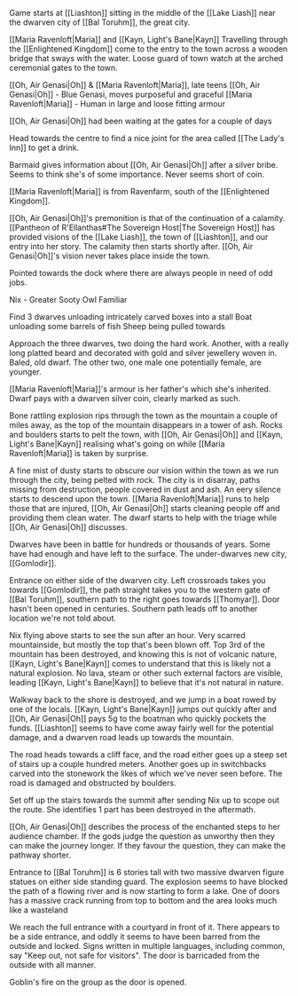 Game starts at [[Liashton]] sitting in the middle of the [[Lake Liash]] near the dwarven city of [[Bal Toruhm]], the great city.

[[Maria Ravenloft|Maria]] and [[Kayn, Light's Bane|Kayn]] Travelling through the [[Enlightened Kingdom]] come to the entry to the town across a wooden bridge that sways with the water. Loose guard of town watch at the arched ceremonial gates to the town.

[[Oh, Air Genasi|Oh]] & [[Maria Ravenloft|Maria]], late teens
[[Oh, Air Genasi|Oh]] - Blue Genasi, moves purposeful and graceful
[[Maria Ravenloft|Maria]] - Human in large and loose fitting armour

[[Oh, Air Genasi|Oh]] had been waiting at the gates for a couple of days

Head towards the centre to find a nice joint for the area called [[The Lady's Inn]] to get a drink. 

Barmaid gives information about [[Oh, Air Genasi|Oh]] after a silver bribe. Seems to think she's of some importance. Never seems short of coin.

[[Maria Ravenloft|Maria]] is from Ravenfarm, south of the [[Enlightened Kingdom]].

[[Oh, Air Genasi|Oh]]'s premonition is that of the continuation of a calamity. [[Pantheon of R'Ellanthas#The Sovereign Host|The Sovereign Host]] has provided visions of the [[Lake Liash]], the town of [[Liashton]], and our entry into her story. The calamity then starts shortly after. [[Oh, Air Genasi|Oh]]'s vision never takes place inside the town.

Pointed towards the dock where there are always people in need of odd jobs.

Nix - Greater Sooty Owl Familiar

Find 3 dwarves unloading intricately carved boxes into a stall
Boat unloading some barrels of fish
Sheep being pulled towards

Approach the three dwarves, two doing the hard work. Another, with a really long platted beard and decorated with gold and silver jewellery woven in. Baled, old dwarf. The other two, one male one potentially female, are younger.

[[Maria Ravenloft|Maria]]'s armour is her father's which she's inherited. Dwarf pays with a dwarven silver coin, clearly marked as such.

Bone rattling explosion rips through the town as the mountain a couple of miles away, as the top of the mountain disappears in a tower of ash. Rocks and boulders starts to pelt the town, with [[Oh, Air Genasi|Oh]] and [[Kayn, Light's Bane|Kayn]] realising what's going on while [[Maria Ravenloft|Maria]] is taken by surprise.

A fine mist of dusty starts to obscure our vision within the town as we run through the city, being pelted with rock. The city is in disarray, paths missing from destruction, people covered in dust and ash. An eery silence starts to descend upon the town. [[Maria Ravenloft|Maria]] runs to help those that are injured, [[Oh, Air Genasi|Oh]] starts cleaning people off and providing them clean water. The dwarf starts to help with the triage while [[Oh, Air Genasi|Oh]] discusses.

Dwarves have been in battle for hundreds or thousands of years. Some have had enough and have left to the surface. The under-dwarves new city, [[Gomlodir]].

Entrance on either side of the dwarven city. Left crossroads takes you towards [[Gomlodir]], the path straight takes you to the western gate of [[Bal Toruhm]], southern path to the right goes towards [[Thomyar]]. Door hasn't been opened in centuries. Southern path leads off to another location we're not told about.

Nix flying above starts to see the sun after an hour. Very scarred mountainside, but mostly the top that's been blown off. Top 3rd of the mountain has been destroyed, and knowing this is not of volcanic nature, [[Kayn, Light's Bane|Kayn]] comes to understand that this is likely not a natural explosion. No lava, steam or other such external factors are visible, leading [[Kayn, Light's Bane|Kayn]] to believe that it's not natural in nature.

Walkway back to the shore is destroyed, and we jump in a boat rowed by one of the locals. [[Kayn, Light's Bane|Kayn]] jumps out quickly after and [[Oh, Air Genasi|Oh]] pays 5g to the boatman who quickly pockets the funds. [[Liashton]] seems to have come away fairly well for the potential damage, and a dwarven road leads up towards the mountain.

The road heads towards a cliff face, and the road either goes up a steep set of stairs up a couple hundred meters. Another goes up in switchbacks carved into the stonework the likes of which we've never seen before. The road is damaged and obstructed by boulders.

Set off up the stairs towards the summit after sending Nix up to scope out the route. She identifies 1 part has been destroyed in the aftermath.

[[Oh, Air Genasi|Oh]] describes the process of the enchanted steps to her audience chamber. If the gods judge the question as unworthy then they can make the journey longer. If they favour the question, they can make the pathway shorter.

Entrance to [[Bal Toruhm]] is 6 stories tall with two massive dwarven figure statues on either side standing guard. The explosion seems to have blocked the path of a flowing river and is now starting to form a lake. One of doors has a massive crack running from top to bottom and the area looks much like a wasteland

We reach the full entrance with a courtyard in front of it. There appears to be a side entrance, and oddly it seems to have been barred from the outside and locked. Signs written in multiple languages, including common, say "Keep out, not safe for visitors". The door is barricaded from the outside with all manner.

Goblin's fire on the group as the door is opened.